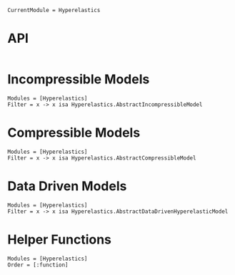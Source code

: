 ```@meta
CurrentModule = Hyperelastics
```

# API

```@index
```

# Incompressible Models

```@autodocs
Modules = [Hyperelastics]
Filter = x -> x isa Hyperelastics.AbstractIncompressibleModel
```

# Compressible Models

```@autodocs
Modules = [Hyperelastics]
Filter = x -> x isa Hyperelastics.AbstractCompressibleModel
```

# Data Driven Models

```@autodocs
Modules = [Hyperelastics]
Filter = x -> x isa Hyperelastics.AbstractDataDrivenHyperelasticModel
```

# Helper Functions

```@autodocs
Modules = [Hyperelastics]
Order = [:function]
```

```@bibliography
```